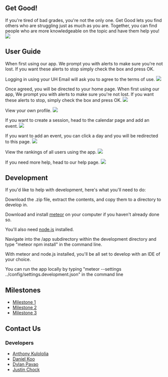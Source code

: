 ## Get Good!
If you're tired of bad grades, you're not the only one. Get Good lets you find others who are struggling just as much as you are. Together, you can find people who are more knowledgeable on the topic and have them help you!
<img src="images/no-logged-home-page.png">

## User Guide

When first using our app. We prompt you with alerts to make sure you're not lost. If you want these alerts to stop simply check the box and press OK.

Logging in using your UH Email will ask you to agree to the terms of use.
<img src="images/terms-of-use-page.png">

Once agreed, you will be directed to your home page. When first using our app, We prompt you with alerts to make sure you're not lost. If you want these alerts to stop, simply check the box and press OK.
<img src="images/home-page.png">

View your own profile.
<img src="images/profile-page.png">

If you want to create a session, head to the calendar page and add an event.
<img src="images/calendar-page.png">

If you want to add an event, you can click a day and you will be redirected to this page.
<img src="images/add-event-page.png">

View the rankings of all users using the app.
<img src="images/rankings-page.png">

If you need more help, head to our help page.
<img src="images/help-page.png">

## Development
If you'd like to help with development, here's what you'll need to do:
<p>Download the .zip file, extract the contents, and copy them to a directory to develop in.</p>
<p>Download and install <a href="https://www.meteor.com/">meteor</a> on your computer if you haven't already done so.</p>
<p>You'll also need <a href="https://nodejs.org/en/">node.js</a> installed.</p>
<p>Navigate into the /app subdirectory within the development directory and type "meteor npm install" in the command line.</p>
<p>With meteor and node.js installed, you'll be all set to develop with an IDE of your choice.</p>
<p>You can run the app locally by typing "meteor --settings ../config/settings.development.json" in the command line</p>

## Milestones
- <a href="https://github.com/get-good/gg/projects/1">Milestone 1</a>
- <a href="https://github.com/get-good/gg/projects/2">Milestone 2</a>
- <a href="https://github.com/get-good/gg/projects/3">Milestone 3</a>

## Contact Us
### Developers
- <a href="https://akuloloia.github.io/">Anthony Kulololia</a>
- <a href="https://dankoo.github.io/">Daniel Koo</a>
- <a href="https://dylanpavao.github.io/">Dylan Pavao</a>
- <a href="https://jchock.github.io/">Justin Chock</a>
